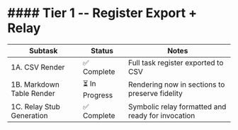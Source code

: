 # #### Tier 1 -- Register Export + Relay

| Subtask | Status | Notes |
|---|---|---|
| 1A. CSV Render | ✅ Complete | Full task register exported to CSV |
| 1B. Markdown Table Render | ⏳ In Progress | Rendering now in sections to preserve fidelity |
| 1C. Relay Stub Generation | ✅ Complete | Symbolic relay formatted and ready for invocation |
